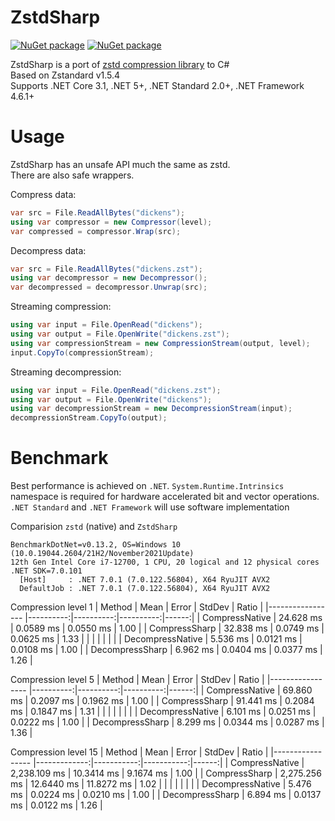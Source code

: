 # ZstdSharp

[![NuGet package](https://img.shields.io/nuget/v/ZstdSharp.Port.svg?logo=NuGet)](https://www.nuget.org/packages/ZstdSharp.Port)
[![NuGet package](https://img.shields.io/nuget/dt/ZstdSharp.Port?logo=NuGet)](https://www.nuget.org/packages/ZstdSharp.Port)

ZstdSharp is a port of [zstd compression library](https://github.com/facebook/zstd) to С#  
Based on Zstandard v1.5.4  
Supports .NET Core 3.1, .NET 5+, .NET Standard 2.0+, .NET Framework 4.6.1+

# Usage  

ZstdSharp has an unsafe API much the same as zstd.  
There are also safe wrappers.

Compress data:
```c#
var src = File.ReadAllBytes("dickens");
using var compressor = new Compressor(level);
var compressed = compressor.Wrap(src);
```

Decompress data:
```c#
var src = File.ReadAllBytes("dickens.zst");
using var decompressor = new Decompressor();
var decompressed = decompressor.Unwrap(src);
```

Streaming compression:
```c#
using var input = File.OpenRead("dickens");
using var output = File.OpenWrite("dickens.zst");
using var compressionStream = new CompressionStream(output, level);
input.CopyTo(compressionStream);
```

Streaming decompression:
```c#
using var input = File.OpenRead("dickens.zst");
using var output = File.OpenWrite("dickens");
using var decompressionStream = new DecompressionStream(input);
decompressionStream.CopyTo(output);
```


# Benchmark

Best performance is achieved on `.NET`. `System.Runtime.Intrinsics` namespace is required for hardware accelerated bit and vector operations. `.NET Standard` and `.NET Framework` will use software implementation

Comparision `zstd` (native) and `ZstdSharp`  
```
BenchmarkDotNet=v0.13.2, OS=Windows 10 (10.0.19044.2604/21H2/November2021Update)
12th Gen Intel Core i7-12700, 1 CPU, 20 logical and 12 physical cores
.NET SDK=7.0.101
  [Host]     : .NET 7.0.1 (7.0.122.56804), X64 RyuJIT AVX2
  DefaultJob : .NET 7.0.1 (7.0.122.56804), X64 RyuJIT AVX2
```

Compression level 1
|           Method |      Mean |     Error |    StdDev | Ratio |
|----------------- |----------:|----------:|----------:|------:|
|   CompressNative | 24.628 ms | 0.0589 ms | 0.0550 ms |  1.00 |
|    CompressSharp | 32.838 ms | 0.0749 ms | 0.0625 ms |  1.33 |
|                  |           |           |           |       |
| DecompressNative |  5.536 ms | 0.0121 ms | 0.0108 ms |  1.00 |
|  DecompressSharp |  6.962 ms | 0.0404 ms | 0.0377 ms |  1.26 |

Compression level 5
|           Method |      Mean |     Error |    StdDev | Ratio |
|----------------- |----------:|----------:|----------:|------:|
|   CompressNative | 69.860 ms | 0.2097 ms | 0.1962 ms |  1.00 |
|    CompressSharp | 91.441 ms | 0.2084 ms | 0.1847 ms |  1.31 |
|                  |           |           |           |       |
| DecompressNative |  6.101 ms | 0.0251 ms | 0.0222 ms |  1.00 |
|  DecompressSharp |  8.299 ms | 0.0344 ms | 0.0287 ms |  1.36 |

Compression level 15
|           Method |         Mean |      Error |     StdDev | Ratio |
|----------------- |-------------:|-----------:|-----------:|------:|
|   CompressNative | 2,238.109 ms | 10.3414 ms |  9.1674 ms |  1.00 |
|    CompressSharp | 2,275.256 ms | 12.6440 ms | 11.8272 ms |  1.02 |
|                  |              |            |            |       |
| DecompressNative |     5.476 ms |  0.0224 ms |  0.0210 ms |  1.00 |
|  DecompressSharp |     6.894 ms |  0.0137 ms |  0.0122 ms |  1.26 |
